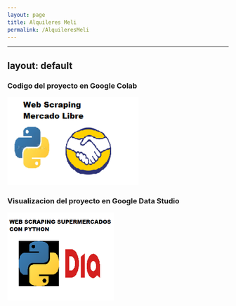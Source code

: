 ```yaml
---
layout: page
title: Alquileres Meli
permalink: /AlquileresMeli
---
```

---
layout: default
---

<section>
  
  <div class="project">
    <h3>Codigo del proyecto en Google Colab </h3>
  <a href='https://colab.research.google.com/drive/14DYZGruOPZ-FESxKW509apNLmyGnK9vW?usp=sharing'> <img src="images/web scraping mercado libre.png" alt="Codigo en colab" widh='300' height='200'/> </a>
  </div>
  
  <div class="project">
    <h3>Visualizacion del proyecto en Google Data Studio </h3>
  <a href="https://datastudio.google.com/reporting/3dfe07a9-80f3-4c31-a878-4401837251e9"> <img src="images/web scraping  supermercado.png" alt="Visualizacion en Data Studio" widh='300' height='200'/> </a>
  </div>

</section>
